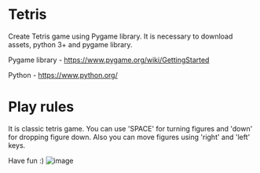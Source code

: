 # Tetris
Create Tetris game using Pygame library.
It is necessary to download assets, python 3+ and pygame library.

Pygame library - https://www.pygame.org/wiki/GettingStarted

Python - https://www.python.org/
# Play rules
It is classic tetris game. You can use 'SPACE' for turning figures and 'down' for dropping figure down. Also you can move figures using 'right' and 'left' keys.

Have fun :)
![image](https://user-images.githubusercontent.com/80137237/171951608-b0dd5336-712a-4fea-9c10-dc2fc862a980.png)
